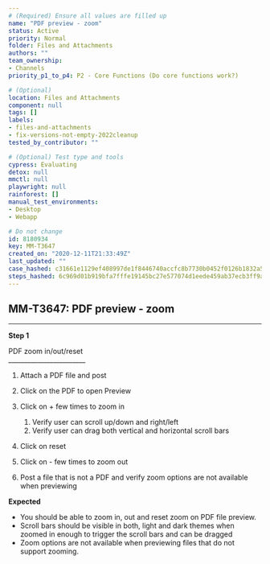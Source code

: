 ```yaml
---
# (Required) Ensure all values are filled up
name: "PDF preview - zoom"
status: Active
priority: Normal
folder: Files and Attachments
authors: ""
team_ownership: 
- Channels
priority_p1_to_p4: P2 - Core Functions (Do core functions work?)

# (Optional)
location: Files and Attachments
component: null
tags: []
labels: 
- files-and-attachments
- fix-versions-not-empty-2022cleanup
tested_by_contributor: ""

# (Optional) Test type and tools
cypress: Evaluating
detox: null
mmctl: null
playwright: null
rainforest: []
manual_test_environments:
- Desktop
- Webapp

# Do not change
id: 8180934
key: MM-T3647
created_on: "2020-12-11T21:33:49Z"
last_updated: ""
case_hashed: c31661e1129ef408997de1f8446740accfc8b7730b0452f0126b1832a5d460825a942f5f4134210c59813dc5ecba881f
steps_hashed: 6c969d01b919bfa7fffe19145bc27e577074d1eede459ab37ecb3ff9ad1b1aad294ef0bb8c8a6583bbc86d8e8ef50177
---
```


<!-- (Auto-generated) Based on frontmatter's "key" and "name" -->

## MM-T3647: PDF preview - zoom

---

**Step 1**

PDF zoom in/out/reset\
\_\_\_\_\_\_\_\_\_\_\_\_\_\_\_\_\_\_\_\_\_\_\_\_

1. Attach a PDF file and post

2. Click on the PDF to open Preview

3. Click on + few times to zoom in

   1. Verify user can scroll up/down and right/left
   2. Verify user can drag both vertical and horizontal scroll bars

4. Click on reset

5. Click on - few times to zoom out

6. Post a file that is not a PDF and verify zoom options are not available when previewing

**Expected**

- You should be able to zoom in, out and reset zoom on PDF file preview.
- Scroll bars should be visible in both, light and dark themes when zoomed in enough to trigger the scroll bars and can be dragged
- Zoom options are not available when previewing files that do not support zooming.

